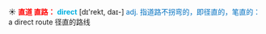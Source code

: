 ☀ <font color="red">**直道 直路：**</font>
<font color="sky blue">**direct**</font> [dɪ'rekt, daɪ-] 
<font color="#0070c0">adj. 指道路不拐弯的，即径直的，笔直的：</font>a direct route 径直的路线 
